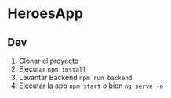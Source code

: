 # HeroesApp

## Dev
1. Clonar el proyecto
2. Ejecutar ```npm install```
3. Levantar Backend ```npm run backend```
4. Ejecutar la app ```npm start``` o bien ```ng serve -o```

